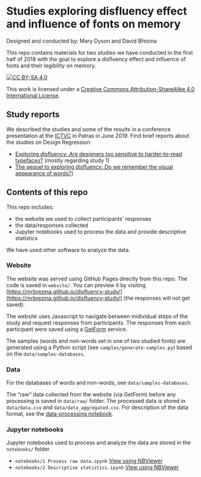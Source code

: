 # Studies exploring disfluency effect and influence of fonts on memory

Designed and conducted by: Mary Dyson and David Březina

This repo contains materials for two studies we have conducted in the first half of 2018 with the goal to explore a disfluency effect and influence of fonts and their legibility on memory.

[![CC BY-SA 4.0][cc-by-sa-shield]][cc-by-sa]

This work is licensed under a
[Creative Commons Attribution-ShareAlike 4.0 International License][cc-by-sa].

[cc-by-sa]: http://creativecommons.org/licenses/by-sa/4.0/
[cc-by-sa-shield]: https://img.shields.io/badge/License-CC%20BY--SA%204.0-lightgrey.svg

## Study reports

We described the studies and some of the results in a conference presentation at the [ICTVC](https://ictvc.org/2019/en/) in Patras in June 2019. Find brief reports about the studies on Design Regression:

- [Exploring disfluency: Are designers too sensitive to harder-to-read typefaces?](http://www.designregression.com/report/exploring-disfluency-are-designers-too-sensitive-to-harder-to-read-typefaces) (mostly regarding study 1)
- [The sequel to exploring disfluency: Do we remember the visual appearance of words?)](https://designregression.com/research/the-sequel-to-exploring-disfluency-do-we-remember-the-visual-appearance-of-words)

## Contents of this repo

This repo includes:

- the website we used to collect participants’ responses
- the data/responses collected
- Jupyter notebooks used to process the data and provide descriptive statistics

We have used other software to analyze the data.

### Website

The website was served using GitHub Pages directly from this repo. The code is saved in `website/`. You can preview it by visiting [https://mrbrezina.github.io/disfluency-study/](https://mrbrezina.github.io/disfluency-study/) (the responses will not get saved).

The website uses Javascript to navigate between inidividual steps of the study and request responses from participants. The responses from each participant were saved using a [GetForm](https://getform.io) service.

The samples (words and non-words set in one of two studied fonts) are generated using a Python script (see `samples/generate-samples.py`) based on the `data/samples-databases`.

### Data

For the databases of words and non-words, see `data/samples-databases`.

The “raw“ data collected from the website (via GetForm) before any processing is saved in `data/raw/` folder. The processed data is stored in `data/data.csv` and `data/data_aggregated.csv`. For description of the data format, see the [data-processing notebook](https://nbviewer.jupyter.org/github/MrBrezina/disfluency-study/blob/master/notebooks/1%20Process%20raw%20data.ipynb).

### Jupyter notebooks

Jupyter notebooks used to process and analyze the data are stored in the `notebooks/` folder.

- `notebooks/1 Process raw data.ipynb` [View using NBViewer](https://nbviewer.jupyter.org/github/MrBrezina/disfluency-study/blob/master/notebooks/1%20Process%20raw%20data.ipynb)
- `notebooks/2 Descriptive statistics.ipynb` [View using NBViewer](https://nbviewer.jupyter.org/github/MrBrezina/disfluency-study/blob/master/notebooks/2%20Descriptive%20statistics.ipynb)

